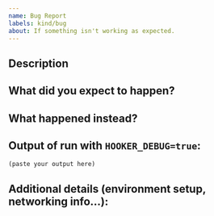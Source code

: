 ```yaml
---
name: Bug Report
labels: kind/bug
about: If something isn't working as expected.
---
```


## Description

<!--
Briefly describe the problem you are having in a few paragraphs.
-->

## What did you expect to happen?


## What happened instead?


## Output of run with `HOOKER_DEBUG=true`:

```
(paste your output here)
```

## Additional details (environment setup, networking info...):
